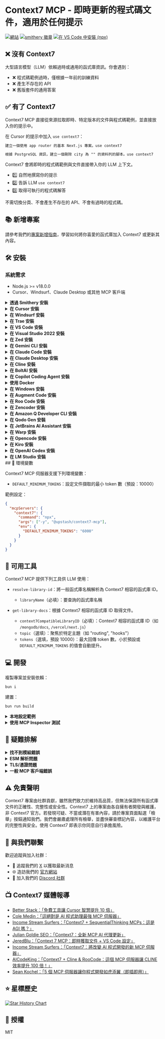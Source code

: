 # Context7 MCP - 即時更新的程式碼文件，適用於任何提示

[![網站](https://img.shields.io/badge/Website-context7.com-blue)](https://context7.com) [![smithery 徽章](https://smithery.ai/badge/@upstash/context7-mcp)](https://smithery.ai/server/@upstash/context7-mcp) [<img alt="在 VS Code 中安裝 (npx)" src="https://img.shields.io/badge/VS_Code-VS_Code?style=flat-square&label=安裝%20Context7%20MCP&color=0098FF">](https://insiders.vscode.dev/redirect?url=vscode%3Amcp%2Finstall%3F%7B%22name%22%3A%22context7%22%2C%22command%22%3A%22npx%22%2C%22args%22%3A%5B%22-y%22%2C%22%40upstash%2Fcontext7-mcp%40latest%22%5D%7D)

## ❌ 沒有 Context7

大型語言模型（LLM）依賴過時或通用的函式庫資訊。你會遇到：

- ❌ 程式碼範例過時，僅根據一年前的訓練資料
- ❌ 產生不存在的 API
- ❌ 舊版套件的通用答案

## ✅ 有了 Context7

Context7 MCP 直接從來源拉取即時、特定版本的文件與程式碼範例，並直接放入你的提示中。

在 Cursor 的提示中加入 `use context7`：

```txt
建立一個使用 app router 的基本 Next.js 專案。use context7
```

```txt
根據 PostgreSQL 資訊，建立一個刪除 city 為 "" 的資料列的腳本。use context7
```

Context7 會將即時的程式碼範例與文件直接帶入你的 LLM 上下文。

- 1️⃣ 自然地撰寫你的提示
- 2️⃣ 告訴 LLM `use context7`
- 3️⃣ 取得可執行的程式碼解答

不需切換分頁、不會產生不存在的 API、不會有過時的程式碼。

## 📚 新增專案

請參考我們的[專案新增指南](./adding-projects.md)，學習如何將你喜愛的函式庫加入 Context7 或更新其內容。

## 🛠️ 安裝

### 系統需求

- Node.js >= v18.0.0
- Cursor、Windsurf、Claude Desktop 或其他 MCP 客戶端

<details>
<summary><b>透過 Smithery 安裝</b></summary>

要透過 [Smithery](https://smithery.ai/server/@upstash/context7-mcp) 自動安裝 Context7 MCP Server：

```bash
npx -y @smithery/cli@latest install @upstash/context7-mcp --client <CLIENT_NAME> --key <YOUR_SMITHERY_KEY>
```

你的 Smithery 金鑰可在 [Smithery.ai 網頁](https://smithery.ai/server/@upstash/context7-mcp) 取得。

</details>

<details>
<summary><b>在 Cursor 安裝</b></summary>

前往：`Settings` -> `Cursor Settings` -> `MCP` -> `Add new global MCP server`

建議將下列設定貼到你的 Cursor `~/.cursor/mcp.json` 檔案。你也可以在專案資料夾建立 `.cursor/mcp.json` 進行專案安裝。詳見 [Cursor MCP 文件](https://docs.cursor.com/context/model-context-protocol)。

#### Cursor 遠端伺服器連線

```json
{
  "mcpServers": {
    "context7": {
      "url": "https://mcp.context7.com/mcp"
    }
  }
}
```

#### Cursor 本地伺服器連線

[![Install MCP Server](https://cursor.com/deeplink/mcp-install-dark.svg)](https://cursor.com/install-mcp?name=context7&config=eyJjb21tYW5kIjoibnB4IC15IEB1cHN0YXNoL2NvbnRleHQ3LW1jcCJ9)

```json
{
  "mcpServers": {
    "context7": {
      "command": "npx",
      "args": ["-y", "@upstash/context7-mcp"]
    }
  }
}
```

<details>
<summary>替代方案：使用 Bun</summary>

[![Install MCP Server](https://cursor.com/deeplink/mcp-install-dark.svg)](https://cursor.com/install-mcp?name=context7&config=eyJjb21tYW5kIjoiYnVueCAteSBAdXBzdGFzaC9jb250ZXh0Ny1tY3AifQ%3D%3D)

```json
{
  "mcpServers": {
    "context7": {
      "command": "bunx",
      "args": ["-y", "@upstash/context7-mcp"]
    }
  }
}
```

</details>

<details>
<summary>替代方案：使用 Deno</summary>

[![Install MCP Server](https://cursor.com/deeplink/mcp-install-dark.svg)](https://cursor.com/install-mcp?name=context7&config=eyJjb21tYW5kIjoiZGVubyBydW4gLS1hbGxvdy1lbnYgLS1hbGxvdy1uZXQgbnBtOkB1cHN0YXNoL2NvbnRleHQ3LW1jcCJ9)

```json
{
  "mcpServers": {
    "context7": {
      "command": "deno",
      "args": ["run", "--allow-env", "--allow-net", "npm:@upstash/context7-mcp"]
    }
  }
}
```

</details>

</details>

<details>
<summary><b>在 Windsurf 安裝</b></summary>

將下列內容加入 Windsurf MCP 設定檔。詳見 [Windsurf MCP 文件](https://docs.windsurf.com/windsurf/mcp)。

#### Windsurf 遠端伺服器連線

```json
{
  "mcpServers": {
    "context7": {
      "serverUrl": "https://mcp.context7.com/sse"
    }
  }
}
```

#### Windsurf 本地伺服器連線

```json
{
  "mcpServers": {
    "context7": {
      "command": "npx",
      "args": ["-y", "@upstash/context7-mcp"]
    }
  }
}
```

</details>

<details>
<summary><b>在 Trae 安裝</b></summary>

請使用「手動新增」功能，並填寫該 MCP 伺服器的 JSON 設定資訊。
欲了解更多詳情，請參閱 [Trae 文件](https://docs.trae.ai/ide/model-context-protocol?_lang=zh-tw)。

#### Trae 遠端伺服器連線

```json
{
  "mcpServers": {
    "context7": {
      "url": "https://mcp.context7.com/mcp"
    }
  }
}
```

#### Trae 本地伺服器連線

```json
{
  "mcpServers": {
    "context7": {
      "command": "npx",
      "args": ["-y", "@upstash/context7-mcp"]
    }
  }
}
```

</details>

<details>
<summary><b>在 VS Code 安裝</b></summary>

[<img alt="在 VS Code 中安裝 (npx)" src="https://img.shields.io/badge/VS_Code-VS_Code?style=flat-square&label=安裝Context7%20MCP&color=0098FF">](https://insiders.vscode.dev/redirect?url=vscode%3Amcp%2Finstall%3F%7B%22name%22%3A%22context7%22%2C%22command%22%3A%22npx%22%2C%22args%22%3A%5B%22-y%22%2C%22%40upstash%2Fcontext7-mcp%40latest%22%5D%7D)
[<img alt="在 VS Code Insiders 中安裝 (npx)" src="https://img.shields.io/badge/VS_Code_Insiders-VS_Code_Insiders?style=flat-square&label=安裝Context7%20MCP&color=24bfa5">](https://insiders.vscode.dev/redirect?url=vscode-insiders%3Amcp%2Finstall%3F%7B%22name%22%3A%22context7%22%2C%22command%22%3A%22npx%22%2C%22args%22%3A%5B%22-y%22%2C%22%40upstash%2Fcontext7-mcp%40latest%22%5D%7D)

將下列內容加入 VS Code MCP 設定檔。詳見 [VS Code MCP 文件](https://code.visualstudio.com/docs/copilot/chat/mcp-servers)。

#### VS Code 遠端伺服器連線

```json
"mcp": {
  "servers": {
    "context7": {
      "type": "http",
      "url": "https://mcp.context7.com/mcp"
    }
  }
}
```

#### VS Code 本地伺服器連線

```json
"mcp": {
  "servers": {
    "context7": {
      "type": "stdio",
      "command": "npx",
      "args": ["-y", "@upstash/context7-mcp"]
    }
  }
}
```

</details>

<details>
<summary><b>在 Visual Studio 2022 安裝</b></summary>

您可以按照 [Visual Studio MCP 伺服器文件](https://learn.microsoft.com/visualstudio/ide/mcp-servers?view=vs-2022) 的說明，在 Visual Studio 2022 中設定 Context7 MCP。

請將以下內容新增至您的 Visual Studio MCP 設定檔（詳細資訊請參閱 [Visual Studio 文件](https://learn.microsoft.com/visualstudio/ide/mcp-servers?view=vs-2022)）：

```json
{
  "mcp": {
    "servers": {
      "context7": {
        "type": "http",
        "url": "https://mcp.context7.com/mcp"
      }
    }
  }
}
```

或者，若要使用本地伺服器：

```json
{
  "mcp": {
    "servers": {
      "context7": {
        "type": "stdio",
        "command": "npx",
        "args": ["-y", "@upstash/context7-mcp"]
      }
    }
  }
}
```

如需更多資訊與疑難排解，請參閱 [Visual Studio MCP 伺服器文件](https://learn.microsoft.com/visualstudio/ide/mcp-servers?view=vs-2022)。

</details>

<details>
<summary><b>在 Zed 安裝</b></summary>

可透過 [Zed 擴充套件](https://zed.dev/extensions?query=Context7) 安裝，或將下列內容加入 Zed `settings.json`。詳見 [Zed Context Server 文件](https://zed.dev/docs/assistant/context-servers)。

```json
{
  "context_servers": {
    "Context7": {
      "command": {
        "path": "npx",
        "args": ["-y", "@upstash/context7-mcp"]
      },
      "settings": {}
    }
  }
}
```

</details>

<details>
<summary><b>在 Gemini CLI 安裝</b></summary>

詳閱 [Gemini CLI 設定說明](https://github.com/google-gemini/gemini-cli/blob/main/docs/cli/configuration.md)。

1.  開啟 Gemini CLI 設定檔，位置為 `~/.gemini/settings.json`（其中 `~` 代表您的家目錄）。
2.  在您的 `settings.json` 檔案中的 `mcpServers` 物件內新增以下內容：

```json
{
  "mcpServers": {
    "context7": {
      "httpUrl": "https://mcp.context7.com/mcp"
    }
  }
}
```

或者，若要使用本地伺服器：

```json
{
  "mcpServers": {
    "context7": {
      "command": "npx",
      "args": ["-y", "@upstash/context7-mcp"]
    }
  }
}
```

如果 `mcpServers` 物件不存在，請建立它。

</details>

<details>
<summary><b>在 Claude Code 安裝</b></summary>

執行下列指令。詳見 [Claude Code MCP 文件](https://docs.anthropic.com/zh-TW/docs/claude-code/mcp)。

#### Claude Code 遠端伺服器連線

```sh
claude mcp add --transport http context7 https://mcp.context7.com/mcp
```

或者使用 SSE 傳輸方式：

```sh
claude mcp add --transport sse context7 https://mcp.context7.com/sse
```

#### Claude Code 本地伺服器連線

```sh
claude mcp add context7 -- npx -y @upstash/context7-mcp
```

</details>

<details>
<summary><b>在 Claude Desktop 安裝</b></summary>

將下列內容加入 Claude Desktop `claude_desktop_config.json`。詳見 [Claude Desktop MCP 文件](https://modelcontextprotocol.io/quickstart/user)。

```json
{
  "mcpServers": {
    "Context7": {
      "command": "npx",
      "args": ["-y", "@upstash/context7-mcp"]
    }
  }
}
```

</details>

<details>
<summary>
<b>在 Cline 安裝</b>
</summary>

您可以按照以下說明，透過 [Cline MCP 伺服器市集](https://cline.bot/mcp-marketplace) 輕鬆安裝 Context7：

1. 開啟 **Cline**。
2. 點擊漢堡選單圖示（☰）進入 **MCP 伺服器** 區段。
3. 在 **市集** 分頁的搜尋欄中尋找 _Context7_。
4. 點擊 **安裝** 按鈕。

</details>

<details>
<summary><b>在 BoltAI 安裝</b></summary>

打開應用程式的「Settings」頁面，前往「Plugins」，並輸入下列 JSON：

```json
{
  "mcpServers": {
    "context7": {
      "command": "npx",
      "args": ["-y", "@upstash/context7-mcp"]
    }
  }
}
```

儲存後，在聊天中輸入 `get-library-docs` 並接上你的 Context7 文件 ID（例如 `get-library-docs /nuxt/ui`）。更多資訊請參考 [BoltAI 文件網站](https://docs.boltai.com/docs/plugins/mcp-servers)。如在 iOS 上使用 BoltAI，請參考[此指南](https://docs.boltai.com/docs/boltai-mobile/mcp-servers)。

</details>

<details>
<summary><b>在 Copilot Coding Agent 安裝</b></summary>

## 在 Copilot Coding Agent 使用 Context7

請將以下設定加入 Copilot Coding Agent 的 `mcp` 設定區塊（Repository->Settings->Copilot->Coding agent->MCP configuration）：

```json
{
  "mcpServers": {
    "context7": {
      "type": "http",
      "url": "https://mcp.context7.com/mcp",
      "tools": ["get-library-docs", "resolve-library-id"]
    }
  }
}
```

更多資訊請參見[官方 GitHub 文件](https://docs.github.com/en/enterprise-cloud@latest/copilot/how-tos/agents/copilot-coding-agent/extending-copilot-coding-agent-with-mcp)。

</details>

<details>
<summary><b>使用 Docker</b></summary>

若你偏好在 Docker 容器中執行 MCP 伺服器：

1. **建立 Docker 映像檔：**

   先在專案根目錄（或任意位置）建立 `Dockerfile`：

   <details>
   <summary>點擊查看 Dockerfile 內容</summary>

   ```Dockerfile
   FROM node:18-alpine

   WORKDIR /app

   # 全域安裝最新版
   RUN npm install -g @upstash/context7-mcp

   # 如有需要可開放預設埠（視 MCP 客戶端互動而定）
   # EXPOSE 3000

   # 預設啟動指令
   CMD ["context7-mcp"]
   ```

   </details>

   然後使用標籤（如 `context7-mcp`）建構映像檔。**請確保 Docker Desktop（或 Docker daemon）已啟動。**在存有 `Dockerfile` 的目錄執行：

   ```bash
   docker build -t context7-mcp .
   ```

2. **設定 MCP 客戶端：**

   更新 MCP 客戶端設定以使用 Docker 指令。

   _cline_mcp_settings.json 範例：_

   ```json
   {
     "mcpServers": {
       "Сontext7": {
         "autoApprove": [],
         "disabled": false,
         "timeout": 60,
         "command": "docker",
         "args": ["run", "-i", "--rm", "context7-mcp"],
         "transportType": "stdio"
       }
     }
   }
   ```

   _注意：這是範例設定。請參考前述各 MCP 客戶端（如 Cursor、VS Code 等）的範例調整結構（如 `mcpServers` 與 `servers`）。同時確保 `args` 中的映像名稱與 `docker build` 使用的標籤一致。_

</details>

<details>
<summary><b>在 Windows 安裝</b></summary>

Windows 的設定與 Linux 或 macOS 略有不同（_範例以 Cline 為例_）。其他編輯器同理，請參考 `command` 與 `args` 設定。

```json
{
  "mcpServers": {
    "github.com/upstash/context7-mcp": {
      "command": "cmd",
      "args": ["/c", "npx", "-y", "@upstash/context7-mcp@latest"],
      "disabled": false,
      "autoApprove": []
    }
  }
}
```

</details>

<details>
<summary><b>在 Augment Code 安裝</b></summary>

在 Augment Code 設定 Context7 MCP，請依下列步驟：

1. 按 Cmd/Ctrl Shift P 或於 Augment 面板的漢堡選單中選擇
2. 選擇 Edit Settings
3. 於 Advanced 下點選 Edit in settings.json
4. 將伺服器設定加入 `augment.advanced` 物件的 `mcpServers` 陣列

```json
"augment.advanced": {
    "mcpServers": [
        {
            "name": "context7",
            "command": "npx",
            "args": ["-y", "@upstash/context7-mcp"]
        }
    ]
}
```

加入 MCP 伺服器後，請重啟編輯器。如遇錯誤，請檢查語法是否有遺漏括號或逗號。

</details>

<details>
<summary><b>在 Roo Code 安裝</b></summary>

將以下內容加入你的 Roo Code MCP 設定檔。更多資訊請參考 [Roo Code MCP 文件](https://docs.roocode.com/features/mcp/using-mcp-in-roo)。

#### Roo Code 遠端伺服器連線

```json
{
  "mcpServers": {
    "context7": {
      "type": "streamable-http",
      "url": "https://mcp.context7.com/mcp"
    }
  }
}
```

#### Roo Code 本地伺服器連線

```json
{
  "mcpServers": {
    "context7": {
      "command": "npx",
      "args": ["-y", "@upstash/context7-mcp"]
    }
  }
}
```

</details>

<details>
<summary><b>在 Zencoder 安裝</b></summary>

要在 Zencoder 設定 Context7 MCP，請依照下列步驟操作：

1. 前往 Zencoder 選單（...）
2. 從下拉選單選擇 Agent tools
3. 點擊 Add custom MCP
4. 輸入名稱與下方伺服器設定，並記得點擊 Install 按鈕

```json
{
  "command": "npx",
  "args": ["-y", "@upstash/context7-mcp@latest"]
}
```

新增 MCP 伺服器後，即可繼續使用。

</details>

<details>
<summary><b>在 Amazon Q Developer CLI 安裝</b></summary>

將以下內容加入你的 Amazon Q Developer CLI 設定檔。更多細節請參考 [Amazon Q Developer CLI 文件](https://docs.aws.amazon.com/amazonq/latest/qdeveloper-ug/command-line-mcp-configuration.html)。

```json
{
  "mcpServers": {
    "context7": {
      "command": "npx",
      "args": ["-y", "@upstash/context7-mcp@latest"]
    }
  }
}
```

</details>

<details>
<summary><b>在 Qodo Gen 安裝</b></summary>

詳情請參考 [Qodo Gen 文件](https://docs.qodo.ai/qodo-documentation/qodo-gen/qodo-gen-chat/agentic-mode/agentic-tools-mcps)。

1. 在 VSCode 或 IntelliJ 開啟 Qodo Gen 聊天面板。
2. 點擊 Connect more tools。
3. 點擊 + Add new MCP。
4. 加入以下設定：

```json
{
  "mcpServers": {
    "context7": {
      "url": "https://mcp.context7.com/mcp"
    }
  }
}
```

</details>

<details>
<summary><b>在 JetBrains AI Assistant 安裝</b></summary>

詳情請參考 [JetBrains AI Assistant 文件](https://www.jetbrains.com/help/ai-assistant/configure-an-mcp-server.html)。

1. 在 JetBrains IDE 前往 `Settings` -> `Tools` -> `AI Assistant` -> `Model Context Protocol (MCP)`
2. 點擊 `+ Add`
3. 在對話框左上角點擊 `Command` 並選擇 As JSON
4. 輸入以下設定並點擊 `OK`

```json
{
  "mcpServers": {
    "context7": {
      "command": "npx",
      "args": ["-y", "@upstash/context7-mcp"]
    }
  }
}
```

5. 點擊 `Apply` 儲存變更。
6. 同樣方式也可在 JetBrains Junie 的 `Settings` -> `Tools` -> `Junie` -> `MCP Settings` 新增 context7。

</details>

<details>
<summary><b>在 Warp 安裝</b></summary>

詳情請參考 [Warp Model Context Protocol 文件](https://docs.warp.dev/knowledge-and-collaboration/mcp#adding-an-mcp-server)。

1. 前往 `Settings` > `AI` > `Manage MCP servers`
2. 點擊 `+ Add` 新增 MCP 伺服器
3. 貼上以下設定：

```json
{
  "Context7": {
    "command": "npx",
    "args": ["-y", "@upstash/context7-mcp"],
    "env": {},
    "working_directory": null,
    "start_on_launch": true
  }
}
```

4. 點擊 `Save` 套用變更。

</details>

<details>
<summary><b>在 Opencode 安裝</b></summary>

將以下內容加入你的 Opencode 設定檔。更多資訊請參考 [Opencode MCP 文件](https://opencode.ai/docs/mcp-servers)。

#### Opencode 遠端伺服器連線

```json
"mcp": {
  "context7": {
    "type": "remote",
    "url": "https://mcp.context7.com/mcp",
    "enabled": true
  }
}
```

#### Opencode 本地伺服器連線

```json
{
  "mcp": {
    "context7": {
      "type": "local",
      "command": ["npx", "-y", "@upstash/context7-mcp"],
      "enabled": true
    }
  }
}
```

</details>

<details>

<summary><b>在 Kiro 安裝</b></summary>

詳情請參考 [Kiro Model Context Protocol 文件](https://kiro.dev/docs/mcp/configuration/)。

1. 前往 `Kiro` > `MCP Servers`
2. 點擊 `+ Add` 按鈕新增 MCP 伺服器。
3. 貼上以下設定：

```json
{
  "mcpServers": {
    "Context7": {
      "command": "npx",
      "args": ["-y", "@upstash/context7-mcp"],
      "env": {},
      "disabled": false,
      "autoApprove": []
    }
  }
}
```

4. 點擊 `Save` 套用變更。

</details>
<details>
<summary><b>在 OpenAI Codex 安裝</b></summary>

詳情請參考 [OpenAI Codex](https://github.com/openai/codex)。

將下列設定加入你的 OpenAI Codex MCP 伺服器設定：

```toml
[mcp_servers.context7]
args = ["-y", "@upstash/context7-mcp"]
command = "npx"
```

</details>
<details>
<summary><b>在 LM Studio 安裝</b></summary>

詳情請參考 [LM Studio MCP 支援](https://lmstudio.ai/blog/lmstudio-v0.3.17)。

#### 一鍵安裝：

[![將 MCP Server context7 加入 LM Studio](https://files.lmstudio.ai/deeplink/mcp-install-light.svg)](https://lmstudio.ai/install-mcp?name=context7&config=eyJjb21tYW5kIjoibnB4IiwiYXJncyI6WyIteSIsIkB1cHN0YXNoL2NvbnRleHQ3LW1jcCJdfQ%3D%3D)

#### 手動設定：

1. 前往 `Program`（右側）> `Install` > `Edit mcp.json`
2. 貼上以下設定：

```json
{
  "mcpServers": {
    "Context7": {
      "command": "npx",
      "args": ["-y", "@upstash/context7-mcp"]
    }
  }
}
```

3. 點擊 `Save` 套用變更。
4. 可於右側 `Program` 下方或聊天框底部的插頭圖示切換 MCP 伺服器開關。

</details>
## 🔧 環境變數

Context7 MCP 伺服器支援下列環境變數：

- `DEFAULT_MINIMUM_TOKENS`：設定文件擷取的最小 token 數（預設：10000）

範例設定：

```json
{
  "mcpServers": {
    "context7": {
      "command": "npx",
      "args": ["-y", "@upstash/context7-mcp"],
      "env": {
        "DEFAULT_MINIMUM_TOKENS": "6000"
      }
    }
  }
}
```

## 🔨 可用工具

Context7 MCP 提供下列工具供 LLM 使用：

- `resolve-library-id`：將一般函式庫名稱解析為 Context7 相容的函式庫 ID。
  - `libraryName`（必填）：要查詢的函式庫名稱

- `get-library-docs`：根據 Context7 相容的函式庫 ID 取得文件。
  - `context7CompatibleLibraryID`（必填）：Context7 相容的函式庫 ID（如 `/mongodb/docs`, `/vercel/next.js`）
  - `topic`（選填）：聚焦於特定主題（如 "routing", "hooks"）
  - `tokens`（選填，預設 10000）：最大回傳 token 數。小於預設或 `DEFAULT_MINIMUM_TOKENS` 的值會自動提升。

## 💻 開發

複製專案並安裝依賴：

```bash
bun i
```

建置：

```bash
bun run build
```

<details>
<summary><b>本地設定範例</b></summary>

```json
{
  "mcpServers": {
    "context7": {
      "command": "npx",
      "args": ["tsx", "/path/to/folder/context7-mcp/src/index.ts"]
    }
  }
}
```

</details>

<details>
<summary><b>使用 MCP Inspector 測試</b></summary>

```bash
npx -y @modelcontextprotocol/inspector npx @upstash/context7-mcp
```

</details>

## 🚨 疑難排解

<details>
<summary><b>找不到模組錯誤</b></summary>

若遇到 `ERR_MODULE_NOT_FOUND`，請嘗試用 `bunx` 取代 `npx`：

```json
{
  "mcpServers": {
    "context7": {
      "command": "bunx",
      "args": ["-y", "@upstash/context7-mcp"]
    }
  }
}
```

這通常能解決 `npx` 無法正確安裝或解析套件的問題。

</details>

<details>
<summary><b>ESM 解析問題</b></summary>

若出現 `Error: Cannot find module 'uriTemplate.js'`，請嘗試加上 `--experimental-vm-modules` 參數：

```json
{
  "mcpServers": {
    "context7": {
      "command": "npx",
      "args": ["-y", "--node-options=--experimental-vm-modules", "@upstash/context7-mcp@1.0.6"]
    }
  }
}
```

</details>

<details>
<summary><b>TLS/憑證問題</b></summary>

可加上 `--experimental-fetch` 參數繞過 TLS 問題：

```json
{
  "mcpServers": {
    "context7": {
      "command": "npx",
      "args": ["-y", "--node-options=--experimental-fetch", "@upstash/context7-mcp"]
    }
  }
}
```

</details>

<details>
<summary><b>一般 MCP 客戶端錯誤</b></summary>

1. 嘗試加上 `@latest` 於套件名稱
2. 改用 `bunx` 取代 `npx`
3. 或改用 `deno`
4. 請確認 Node.js 版本為 v18 或以上，以支援原生 fetch

</details>

## ⚠️ 免責聲明

Context7 專案由社群貢獻，雖然我們致力於維持高品質，但無法保證所有函式庫文件的正確性、完整性或安全性。Context7 上的專案由各自擁有者開發與維護，非 Context7 官方。若發現可疑、不當或潛在有害內容，請於專案頁面點選「檢舉」按鈕通知我們。我們會嚴肅處理所有檢舉，並盡快審查標記內容，以維護平台的完整性與安全。使用 Context7 即表示你同意自行承擔風險。

## 🤝 與我們聯繫

歡迎追蹤與加入社群：

- 📢 追蹤我們的 [X](https://x.com/contextai) 以獲取最新消息
- 🌐 造訪我們的 [官方網站](https://context7.com)
- 💬 加入我們的 [Discord 社群](https://upstash.com/discord)

## 📺 Context7 媒體報導

- [Better Stack：「免費工具讓 Cursor 智慧提升 10 倍」](https://youtu.be/52FC3qObp9E)
- [Cole Medin：「這絕對是 AI 程式助理最強 MCP 伺服器」](https://www.youtube.com/watch?v=G7gK8H6u7Rs)
- [Income Stream Surfers：「Context7 + SequentialThinking MCPs：這是 AGI 嗎？」](https://www.youtube.com/watch?v=-ggvzyLpK6o)
- [Julian Goldie SEO：「Context7：全新 MCP AI 代理更新」](https://www.youtube.com/watch?v=CTZm6fBYisc)
- [JeredBlu：「Context 7 MCP：即時獲取文件 + VS Code 設定」](https://www.youtube.com/watch?v=-ls0D-rtET4)
- [Income Stream Surfers：「Context7：將改變 AI 程式開發的新 MCP 伺服器」](https://www.youtube.com/watch?v=PS-2Azb-C3M)
- [AICodeKing：「Context7 + Cline & RooCode：這個 MCP 伺服器讓 CLINE 效率提升 100 倍！」](https://www.youtube.com/watch?v=qZfENAPMnyo)
- [Sean Kochel：「5 個 MCP 伺服器讓你程式開發如虎添翼（即插即用）」](https://www.youtube.com/watch?v=LqTQi8qexJM)

## ⭐ 星標歷史

[![Star History Chart](https://api.star-history.com/svg?repos=upstash/context7&type=Date)](https://www.star-history.com/#upstash/context7&Date)

## 📄 授權

MIT
